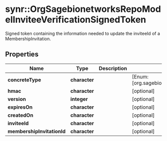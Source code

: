 # synr::OrgSagebionetworksRepoModelInviteeVerificationSignedToken

Signed token containing the information needed to update the inviteeId of a MembershipInvitation.

## Properties
Name | Type | Description | Notes
------------ | ------------- | ------------- | -------------
**concreteType** | **character** |  | [Enum: [org.sagebionetworks.repo.model.InviteeVerificationSignedToken]] 
**hmac** | **character** |  | [optional] 
**version** | **integer** |  | [optional] 
**expiresOn** | **character** |  | [optional] 
**createdOn** | **character** |  | [optional] 
**inviteeId** | **character** |  | [optional] 
**membershipInvitationId** | **character** |  | [optional] 


